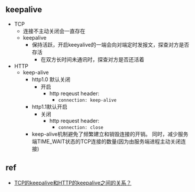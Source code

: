 
## keepalive
+ TCP
    + 连接不主动关闭会一直存在
    + keepalive
        + 保持活跃，开启keeyalive的一端会向对端定时发报文，探查对方是否存活
            + 在双方长时间未通讯时，探查对方是否还活着
+ HTTP
    + keep-alive
        + http1.0 默认关闭
            + 开启
                + http reqeust header: 
                    + `connection: keep-alive`
        + http1.1默认开启
            + 关闭
                + http request header:
                    + `connection: close`
        + keep-alive机制避免了频繁建立和销毁连接的开销。 同时，减少服务端TIME_WAIT状态的TCP连接的数量(因为由服务端进程主动关闭连接)
## ref
+ [TCP的keepalive和HTTP的keepalive之间的关系？](https://www.zhihu.com/question/24437644/answer/2657242293)